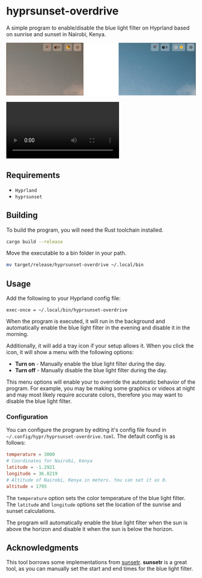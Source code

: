 # hyprsunset-overdrive

A simple program to enable/disable the blue light filter on Hyprland based on sunrise and sunset in Nairobi, Kenya.

![Screenshots](./assets/screenshots.png)

![Demo](./assets/demo.mp4)

## Requirements

- `Hyprland`
- `hyprsunset`

## Building

To build the program, you will need the Rust toolchain installed.

```bash
cargo build --release
```

Move the executable to a bin folder in your path.

```bash
mv target/release/hyprsunset-overdrive ~/.local/bin
```

## Usage

Add the following to your Hyprland config file:

```
exec-once = ~/.local/bin/hyprsunset-overdrive
```

When the program is executed, it will run in the background and automatically enable the blue light filter in the evening and disable it in the morning.

Additionally, it will add a tray icon if your setup allows it. When you click the icon, it will show a menu with the following options:

- **Turn on** - Manually enable the blue light filter during the day.
- **Turn off** - Manually disable the blue light filter during the day.

This menu options will enable your to override the automatic behavior of the program. For example, you may be making some graphics or videos at night and may most likely require accurate colors, therefore you may want to disable the blue light filter.

### Configuration

You can configure the program by editing it's config file found in `~/.config/hypr/hyprsunset-overdrive.toml`. The default config is as follows:

```toml
temperature = 3000
# Coordinates for Nairobi, Kenya
latitude = -1.2921
longitude = 36.8219
# Altitude of Nairobi, Kenya in meters. You can set it as 0.
altitude = 1795
```

The `temperature` option sets the color temperature of the blue light filter. The `latitude` and `longitude` options set the location of the sunrise and sunset calculations.

The program will automatically enable the blue light filter when the sun is above the horizon and disable it when the sun is below the horizon.

## Acknowledgments

This tool borrows some implementations from [sunsetr](https://github.com/psi4j/sunsetr). **sunsetr** is a great tool, as you can manually set the start and end times for the blue light filter.
